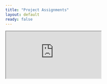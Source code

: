 ```yaml
---
title: "Project Assignments"
layout: default
ready: false
---
```


<iframe src="https://docs.google.com/spreadsheets/d/1t18Q8B64xtV7cCrE0YnHsBgwgj9Zxldw-I_FX-YJ15U/pubhtml?widget=true&amp;headers=false"></iframe>
